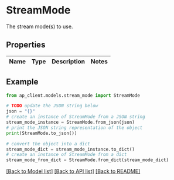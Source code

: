 # StreamMode

The stream mode(s) to use.

## Properties

Name | Type | Description | Notes
------------ | ------------- | ------------- | -------------

## Example

```python
from ap_client.models.stream_mode import StreamMode

# TODO update the JSON string below
json = "{}"
# create an instance of StreamMode from a JSON string
stream_mode_instance = StreamMode.from_json(json)
# print the JSON string representation of the object
print(StreamMode.to_json())

# convert the object into a dict
stream_mode_dict = stream_mode_instance.to_dict()
# create an instance of StreamMode from a dict
stream_mode_from_dict = StreamMode.from_dict(stream_mode_dict)
```
[[Back to Model list]](../README.md#documentation-for-models) [[Back to API list]](../README.md#documentation-for-api-endpoints) [[Back to README]](../README.md)


